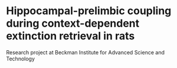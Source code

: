 # Hippocampal-prelimbic coupling during context-dependent extinction retrieval in rats  

Research project at Beckman Institute for Advanced Science and Technology
